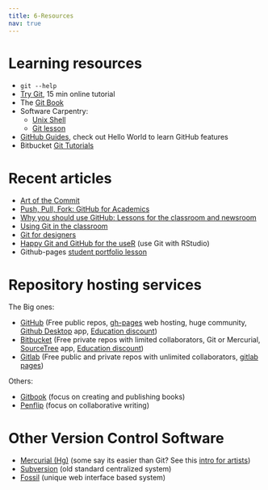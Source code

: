 ```yaml
---
title: 6-Resources
nav: true
---
```


# Learning resources

- `git --help`
- [Try Git](https://try.github.io/), 15 min online tutorial
- The [Git Book](https://git-scm.com/book/en/v2)
- Software Carpentry:
    - [Unix Shell](http://swcarpentry.github.io/shell-novice/01-intro/)
    - [Git lesson](http://swcarpentry.github.io/git-novice/)
- [GitHub Guides](https://guides.github.com/), check out Hello World to learn GitHub features
- Bitbucket [Git Tutorials](https://www.atlassian.com/git/tutorials)

# Recent articles

- [Art of the Commit](http://alistapart.com/article/the-art-of-the-commit)
- [Push, Pull, Fork: GitHub for Academics](http://www.digitalpedagogylab.com/hybridped/push-pull-fork-github-for-academics/)
- [Why you should use GitHub: Lessons for the classroom and newsroom](http://www.storybench.org/use-github-lessons-classroom-newsroom/)
- [Using Git in the classroom](https://opensource.com/education/16/1/git-education-classroom)
- [Git for designers](https://medium.com/@dfosco/git-for-designers-856c434716e#.831v9cwbg)
- [Happy Git and GitHub for the useR](http://happygitwithr.com/) (use Git with RStudio)
- Github-pages [student portfolio lesson](https://dannguyen.github.io/github-for-portfolios/)

# Repository hosting services

The Big ones:
- [GitHub](https://github.com/) (Free public repos, [gh-pages](https://pages.github.com/) web hosting, huge community, [Github Desktop](https://desktop.github.com/) app, [Education discount](https://education.github.com/))
- [Bitbucket](https://bitbucket.org/) (Free private repos with limited collaborators, Git or Mercurial, [SourceTree](https://www.atlassian.com/software/sourcetree) app, [Education discount](https://bitbucket.org/product/education))
- [Gitlab](https://about.gitlab.com/gitlab-com/) (Free public and private repos with unlimited collaborators, [gitlab pages](https://pages.gitlab.io/))

Others:
- [Gitbook](https://www.gitbook.com/) (focus on creating and publishing books)
- [Penflip](https://www.penflip.com/) (focus on collaborative writing)

# Other Version Control Software

- [Mercurial (Hg)](https://www.mercurial-scm.org/) (some say its easier than Git? See this [intro for artists](https://opensource.com/life/16/2/version-control-isnt-just-programmers))
- [Subversion](https://subversion.apache.org/) (old standard centralized system)
- [Fossil](http://www.fossil-scm.org/) (unique web interface based system)
